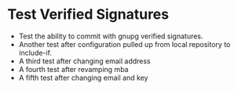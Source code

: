 # Test Verified Signatures

- Test the ability to commit with gnupg verified signatures.
- Another test after configuration pulled up from local repository to include-if.
- A third test after changing email address
- A fourth test after revamping mba
- A fifth test after changing email and key
